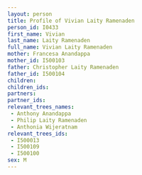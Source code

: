 ```yaml
---
layout: person
title: Profile of Vivian Laity Ramenaden
person_id: I0433
first_name: Vivian
last_name: Laity Ramenaden
full_name: Vivian Laity Ramenaden
mother: Francesa Anandappa
mother_id: I500103
father: Christopher Laity Ramenaden
father_id: I500104
children:
children_ids:
partners:
partner_ids:
relevant_trees_names:
 - Anthony Anandappa
 - Philip Laity Ramenaden
 - Anthonia Wijeratnam
relevant_trees_ids:
 - I500013
 - I500109
 - I500100
sex: M
---
```



